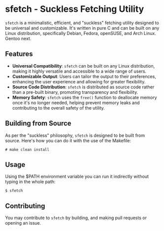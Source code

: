 # sfetch - Suckless Fetching Utility

`sfetch` is a minimalistic, efficient, and "suckless" fetching utility designed to be universal and customizable. It's written in pure C and can be built on any Linux distribution, specifically Debian, Fedora, openSUSE, and Arch Linux. Gentoo next.

## Features

- **Universal Compatibility**: `sfetch` can be built on any Linux distribution, making it highly versatile and accessible to a wide range of users.
- **Customizable Output**: Users can tailor the output to their preferences, enhancing the user experience and allowing for greater flexibility.
- **Source Code Distribution**: `sfetch` is distributed as source code rather than a pre-built binary, promoting transparency and flexibility.
- **Memory Safety**: `sfetch` uses the `free()` function to deallocate memory once it's no longer needed, helping prevent memory leaks and contributing to the overall safety of the utility.

## Building from Source

As per the "suckless" philosophy, `sfetch` is designed to be built from source. Here's how you can do it with the use of the Makefile:

```
# make clean install
```

## Usage

Using the $PATH environment variable you can run it indirectly without typing in the whole path:

```
$ sfetch
```

## Contributing

You may contribute to `sfetch` by building, and making pull requests or opening an issue.
